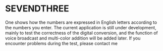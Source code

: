 # SEVENDTHREE
One shows how the numbers are expressed in English letters according to the numbers you enter. The current application is still under development, mainly to test the correctness of the digital conversion, and the function of voice broadcast and multi-color addition will be added later. If you encounter problems during the test, please contact me
